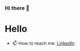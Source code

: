 ### Hi there 👋
# Hello


- 📫 How to reach me: [LinkedIn](https://www.linkedin.com/in/giorgi-tarsaidze-57a44a26a/)

